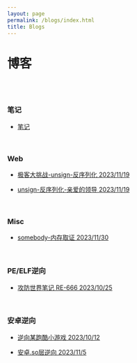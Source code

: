 ```yaml
---
layout: page
permalink: /blogs/index.html
title: Blogs
---
```


# 博客

<br><br>

### 笔记

-  [笔记](https://54huarui.github.io/blogs/biji)

<br>

### Web

-  [极客大挑战-unsign-反序列化 2023/11/19](https://54huarui.github.io/blogs/unis)

- [unsign-反序列化-亲爱的领导 2023/11/19](https://54huarui.github.io/blogs/unis2)

<br>


### Misc

- [somebody-内存取证 2023/11/30](https://54huarui.github.io/blogs/somebody)


<br>

### PE/ELF逆向

-  [攻防世界笔记 RE-666 2023/10/25 ](https://54huarui.github.io/blogs/RE-666)


<br>

### 安卓逆向


- [逆向某跑酷小游戏 2023/10/12 ](https://54huarui.github.io/blogs/paoku)

- [安卓.so层逆向 2023/11/5 ](https://54huarui.github.io/blogs/so)

<br>

